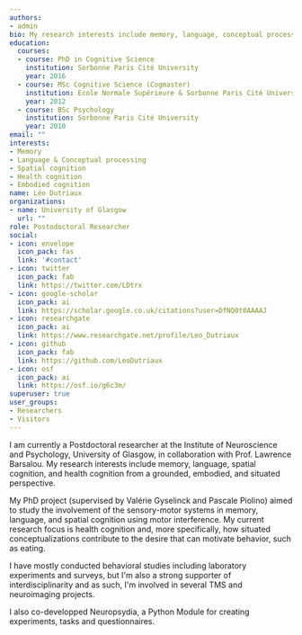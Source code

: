 ```yaml
---
authors:
- admin
bio: My research interests include memory, language, conceptual processing, spatial cognition, and health cognition.
education:
  courses:
  - course: PhD in Cognitive Science
    institution: Sorbonne Paris Cité University
    year: 2016
  - course: MSc Cognitive Science (Cogmaster)
    institution: Ecole Normale Supérieure & Sorbonne Paris Cité University
    year: 2012
  - course: BSc Psychology
    institution: Sorbonne Paris Cité University
    year: 2010
email: ""
interests:
- Memory
- Language & Conceptual processing
- Spatial cognition
- Health cognition
- Embodied cognition
name: Léo Dutriaux
organizations:
- name: University of Glasgow
  url: ""
role: Postodoctoral Researcher
social:
- icon: envelope
  icon_pack: fas
  link: '#contact'
- icon: twitter
  icon_pack: fab
  link: https://twitter.com/LDtrx
- icon: google-scholar
  icon_pack: ai
  link: https://scholar.google.co.uk/citations?user=DfNQ0t0AAAAJ
- icon: researchgate
  icon_pack: ai
  link: https://www.researchgate.net/profile/Leo_Dutriaux
- icon: github
  icon_pack: fab
  link: https://github.com/LeoDutriaux
- icon: osf
  icon_pack: ai
  link: https://osf.io/g6c3m/
superuser: true
user_groups:
- Researchers
- Visitors
---
```


I am currently a Postdoctoral researcher at the Institute of Neuroscience and Psychology, University of Glasgow, in collaboration with Prof. Lawrence Barsalou. My research interests include memory, language, spatial cognition, and health cognition from a grounded, embodied, and situated perspective.

My PhD project (supervised by Valérie Gyselinck and Pascale Piolino) aimed to study the involvement of the sensory-motor systems in memory, language, and spatial cognition using motor interference. My current research focus is health cognition and, more specifically, how situated conceptualizations contribute to the desire that can motivate behavior, such as eating.

I have mostly conducted behavioral studies including laboratory experiments and surveys, but I'm also a strong supporter of interdisciplinarity and as such, I'm involved in several TMS and neuroimaging projects. 

I also co-developped Neuropsydia, a Python Module for creating experiments, tasks and questionnaires.